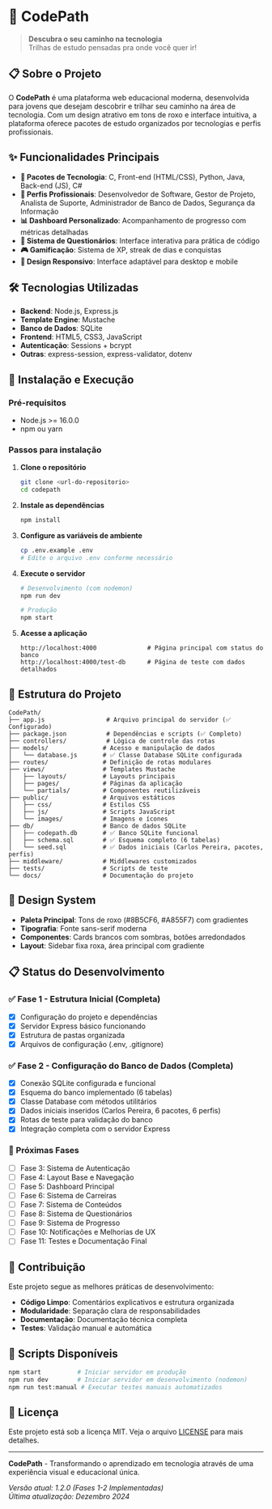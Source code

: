 # 🚀 CodePath

> **Descubra o seu caminho na tecnologia**  
> Trilhas de estudo pensadas pra onde você quer ir!

## 📋 Sobre o Projeto

O **CodePath** é uma plataforma web educacional moderna, desenvolvida para jovens que desejam descobrir e trilhar seu caminho na área de tecnologia. Com um design atrativo em tons de roxo e interface intuitiva, a plataforma oferece pacotes de estudo organizados por tecnologias e perfis profissionais.

## ✨ Funcionalidades Principais

- **🎯 Pacotes de Tecnologia**: C, Front-end (HTML/CSS), Python, Java, Back-end (JS), C#
- **👥 Perfis Profissionais**: Desenvolvedor de Software, Gestor de Projeto, Analista de Suporte, Administrador de Banco de Dados, Segurança da Informação
- **📊 Dashboard Personalizado**: Acompanhamento de progresso com métricas detalhadas
- **🧩 Sistema de Questionários**: Interface interativa para prática de código
- **🎮 Gamificação**: Sistema de XP, streak de dias e conquistas
- **📱 Design Responsivo**: Interface adaptável para desktop e mobile

## 🛠️ Tecnologias Utilizadas

- **Backend**: Node.js, Express.js
- **Template Engine**: Mustache
- **Banco de Dados**: SQLite
- **Frontend**: HTML5, CSS3, JavaScript
- **Autenticação**: Sessions + bcrypt
- **Outras**: express-session, express-validator, dotenv

## 🚀 Instalação e Execução

### Pré-requisitos
- Node.js >= 16.0.0
- npm ou yarn

### Passos para instalação

1. **Clone o repositório**
   ```bash
   git clone <url-do-repositorio>
   cd codepath
   ```

2. **Instale as dependências**
   ```bash
   npm install
   ```

3. **Configure as variáveis de ambiente**
   ```bash
   cp .env.example .env
   # Edite o arquivo .env conforme necessário
   ```

4. **Execute o servidor**
   ```bash
   # Desenvolvimento (com nodemon)
   npm run dev
   
   # Produção
   npm start
   ```

5. **Acesse a aplicação**
   ```
   http://localhost:4000              # Página principal com status do banco
   http://localhost:4000/test-db      # Página de teste com dados detalhados
   ```

## 📁 Estrutura do Projeto

```
CodePath/
├── app.js                 # Arquivo principal do servidor (✅ Configurado)
├── package.json           # Dependências e scripts (✅ Completo)
├── controllers/           # Lógica de controle das rotas
├── models/               # Acesso e manipulação de dados
│   └── database.js       # ✅ Classe Database SQLite configurada
├── routes/               # Definição de rotas modulares
├── views/                # Templates Mustache
│   ├── layouts/          # Layouts principais
│   ├── pages/            # Páginas da aplicação
│   └── partials/         # Componentes reutilizáveis
├── public/               # Arquivos estáticos
│   ├── css/              # Estilos CSS
│   ├── js/               # Scripts JavaScript
│   └── images/           # Imagens e ícones
├── db/                   # Banco de dados SQLite
│   ├── codepath.db       # ✅ Banco SQLite funcional
│   ├── schema.sql        # ✅ Esquema completo (6 tabelas)
│   └── seed.sql          # ✅ Dados iniciais (Carlos Pereira, pacotes, perfis)
├── middleware/           # Middlewares customizados
├── tests/                # Scripts de teste
└── docs/                 # Documentação do projeto
```

## 🎨 Design System

- **Paleta Principal**: Tons de roxo (#8B5CF6, #A855F7) com gradientes
- **Tipografia**: Fonte sans-serif moderna
- **Componentes**: Cards brancos com sombras, botões arredondados
- **Layout**: Sidebar fixa roxa, área principal com gradiente

## 📋 Status do Desenvolvimento

### ✅ Fase 1 - Estrutura Inicial (Completa)
- [x] Configuração do projeto e dependências
- [x] Servidor Express básico funcionando
- [x] Estrutura de pastas organizada
- [x] Arquivos de configuração (.env, .gitignore)

### ✅ Fase 2 - Configuração do Banco de Dados (Completa)
- [x] Conexão SQLite configurada e funcional
- [x] Esquema do banco implementado (6 tabelas)
- [x] Classe Database com métodos utilitários
- [x] Dados iniciais inseridos (Carlos Pereira, 6 pacotes, 6 perfis)
- [x] Rotas de teste para validação do banco
- [x] Integração completa com o servidor Express

### 🔄 Próximas Fases
- [ ] Fase 3: Sistema de Autenticação
- [ ] Fase 4: Layout Base e Navegação
- [ ] Fase 5: Dashboard Principal
- [ ] Fase 6: Sistema de Carreiras
- [ ] Fase 7: Sistema de Conteúdos
- [ ] Fase 8: Sistema de Questionários
- [ ] Fase 9: Sistema de Progresso
- [ ] Fase 10: Notificações e Melhorias de UX
- [ ] Fase 11: Testes e Documentação Final

## 🤝 Contribuição

Este projeto segue as melhores práticas de desenvolvimento:

- **Código Limpo**: Comentários explicativos e estrutura organizada
- **Modularidade**: Separação clara de responsabilidades
- **Documentação**: Documentação técnica completa
- **Testes**: Validação manual e automática

## 📝 Scripts Disponíveis

```bash
npm start          # Iniciar servidor em produção
npm run dev        # Iniciar servidor em desenvolvimento (nodemon)
npm run test:manual # Executar testes manuais automatizados
```

## 📄 Licença

Este projeto está sob a licença MIT. Veja o arquivo [LICENSE](LICENSE) para mais detalhes.

---

**CodePath** - Transformando o aprendizado em tecnologia através de uma experiência visual e educacional única.

*Versão atual: 1.2.0 (Fases 1-2 Implementadas)*  
*Última atualização: Dezembro 2024* 
